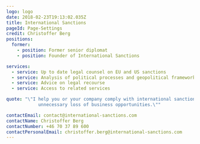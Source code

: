 ```yaml
---
logo: logo
date: 2018-02-23T19:13:02.035Z
title: International Sanctions
pageId: Page-Settings
credit: Christoffer Berg
positions:
  former:
    - position: Former senior diplomat
    - position: Founder of International Sanctions

services:
  - service: Up to date legal counsel on EU and US sanctions
  - service: Analysis of political processes and geopolitical frameworks with regard to sanctions
  - service: Advice on legal recourse
  - service: Access to related services

quote: "\"I help you or your company comply with international sanctions law while avoiding 
            unnecessary loss of business opportunities.\""

contactEmail: contact@international-sanctions.com
contactName: Christoffer Berg
contactNumber: +46 70 37 89 600
contactPersonalEmail: christoffer.berg@international-sanctions.com
---
```


